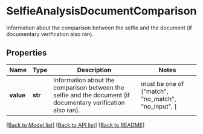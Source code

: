 # SelfieAnalysisDocumentComparison

Information about the comparison between the selfie and the document (if documentary verification also ran).

## Properties
Name | Type | Description | Notes
------------ | ------------- | ------------- | -------------
**value** | **str** | Information about the comparison between the selfie and the document (if documentary verification also ran). |  must be one of ["match", "no_match", "no_input", ]

[[Back to Model list]](../README.md#documentation-for-models) [[Back to API list]](../README.md#documentation-for-api-endpoints) [[Back to README]](../README.md)


